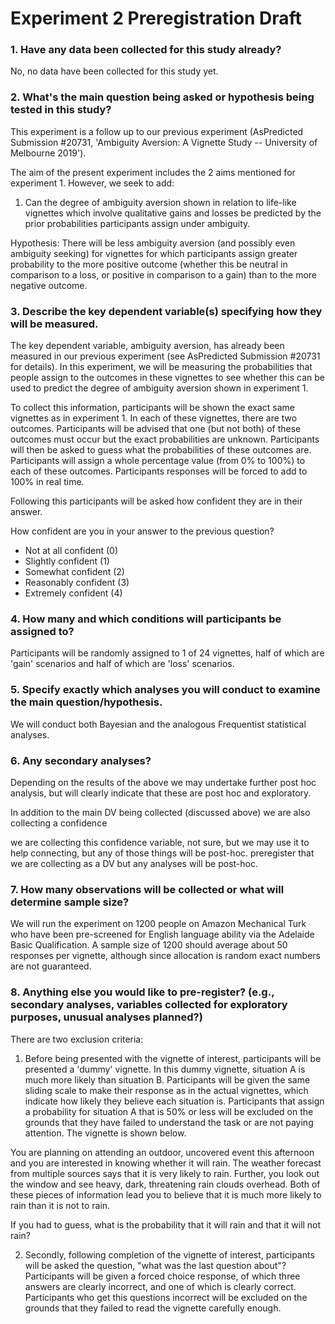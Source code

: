 # Experiment 2 Preregistration Draft

### 1. Have any data been collected for this study already?

No, no data have been collected for this study yet.

### 2. What's the main question being asked or hypothesis being tested in this study?

This experiment is a follow up to our previous experiment (AsPredicted Submission #20731, 'Ambiguity Aversion: A Vignette Study -- University of Melbourne 2019'). 

The aim of the present experiment includes the 2 aims mentioned for experiment 1. However, we seek to add:  
    
1.  Can the degree of ambiguity aversion shown in relation to life-like vignettes which involve qualitative gains and losses be predicted by the prior probabilities participants assign under ambiguity. 

Hypothesis: There will be less ambiguity aversion (and possibly even ambiguity seeking) for vignettes for which  participants assign greater probability to the more positive outcome (whether this be neutral in comparison to a loss, or positive in comparison to a gain) than to the more negative outcome. 

### 3. Describe the key dependent variable(s) specifying how they will be measured.

The key dependent variable, ambiguity aversion, has already been measured in our previous experiment (see AsPredicted Submission #20731 for details). In this experiment, we will be measuring the probabilities that people assign to the outcomes in these vignettes to see whether this can be used to predict the degree of ambiguity aversion shown in experiment 1. 

To collect this information, participants will be shown the exact same vignettes as in experiment 1. In each of these vignettes, there are two outcomes. Participants will be advised that one (but not both) of these outcomes must occur but the exact probabilities are unknown. Participants will then be asked to guess what the probabilities of these outcomes are. Participants will assign a whole percentage value (from 0% to 100%) to each of these outcomes. Participants responses will be forced to add to 100% in real time. 

Following this participants will be asked how confident they are in their answer.

How confident are you in your answer to the previous question?
- Not at all confident (0)
- Slightly confident (1)
- Somewhat confident  (2)
- Reasonably confident (3) 
- Extremely confident (4)


### 4. How many and which conditions will participants be assigned to?

Participants will be randomly assigned to 1 of 24 vignettes, half of
which are 'gain' scenarios and half of which are 'loss' scenarios. 

### 5. Specify exactly which analyses you will conduct to examine the main question/hypothesis.

We will conduct both Bayesian and the analogous Frequentist statistical
analyses.


### 6. Any secondary analyses?

Depending on the results of the above we may undertake further post hoc
analysis, but will clearly indicate that these are post hoc and
exploratory.

In addition to the main DV being collected (discussed above) we are also collecting a confidence

we are collecting this confidence variable, not sure, but we may use it to help connecting, but any of those things will be post-hoc. preregister that we are collecting as a DV but any analyses will be post-hoc. 

### 7. How many observations will be collected or what will determine sample size?

We will run the experiment on 1200 people on Amazon Mechanical Turk who
have been pre-screened for English language ability via the Adelaide
Basic Qualification. A sample size of 1200 should average about 50
responses per vignette, although since allocation is random exact
numbers are not
guaranteed.

### 8. Anything else you would like to pre-register? (e.g., secondary analyses, variables collected for exploratory purposes, unusual analyses planned?)

There are two exclusion criteria:

1.  Before being presented with the vignette of interest, participants will be presented a 'dummy' vignette. In this dummy vignette, situation A is much more likely than situation B.  Participants will be given the same sliding scale to make their response as in the actual vignettes, which indicate how likely they believe each situation is. Participants that assign a probability for situation A that is 50% or less will be excluded on the grounds that they have failed to understand the task or are not paying attention. The vignette is shown below.

You are planning on attending an outdoor, uncovered event this afternoon and you are interested in knowing whether it will rain. The weather forecast from multiple sources says that it is very likely to rain. Further, you look out the window and see heavy, dark, threatening rain clouds overhead. Both of these pieces of information lead you to believe that it is much more likely to rain than it is not to rain. 

If you had to guess, what is the probability that it will rain and that it will not rain?

2.  Secondly, following completion of the vignette of interest,
    participants will be asked the question, "what was the last question
    about"? Participants will be given a forced choice response, of
    which three answers are clearly incorrect, and one of which is
    clearly correct. Participants who get this questions incorrect will
    be excluded on the grounds that they failed to read the vignette
    carefully enough.

